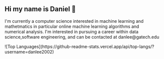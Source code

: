 <html>
<h2>Hi my name is Daniel 👋 </h2>
<p>I'm currently a computer science interested in machine learning and mathetmatics in particular online machine learning algorithms and numerical analysis. I'm interested in pursuing a career within data science,software engineering, and can be contacted at danlee@gatech.edu</p>
</html>
![Top Languages](https://github-readme-stats.vercel.app/api/top-langs/?username=danlee2002)

